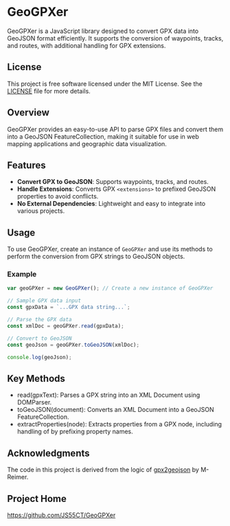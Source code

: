# GeoGPXer

GeoGPXer is a JavaScript library designed to convert GPX data into GeoJSON format efficiently. It supports the conversion of waypoints, tracks, and routes, with additional handling for GPX extensions.

## License

This project is free software licensed under the MIT License. See the [LICENSE](LICENSE) file for more details.

## Overview

GeoGPXer provides an easy-to-use API to parse GPX files and convert them into a GeoJSON FeatureCollection, making it suitable for use in web mapping applications and geographic data visualization.

## Features

- **Convert GPX to GeoJSON**: Supports waypoints, tracks, and routes.
- **Handle Extensions**: Converts GPX `<extensions>` to prefixed GeoJSON properties to avoid conflicts.
- **No External Dependencies**: Lightweight and easy to integrate into various projects.

## Usage

To use GeoGPXer, create an instance of `GeoGPXer` and use its methods to perform the conversion from GPX strings to GeoJSON objects.

### Example

```javascript
var geoGPXer = new GeoGPXer(); // Create a new instance of GeoGPXer

// Sample GPX data input
const gpxData = `...GPX data string...`;

// Parse the GPX data
const xmlDoc = geoGPXer.read(gpxData);

// Convert to GeoJSON
const geoJson = geoGPXer.toGeoJSON(xmlDoc);

console.log(geoJson);
```

## Key Methods
- read(gpxText): Parses a GPX string into an XML Document using DOMParser.
- toGeoJSON(document): Converts an XML Document into a GeoJSON FeatureCollection.
- extractProperties(node): Extracts properties from a GPX node, including handling of <extensions> by prefixing property names.

## Acknowledgments
The code in this project is derived from the logic of [gpx2geojson](https://github.com/M-Reimer/gpx2geojson) by M-Reimer.

## Project Home
https://github.com/JS55CT/GeoGPXer
